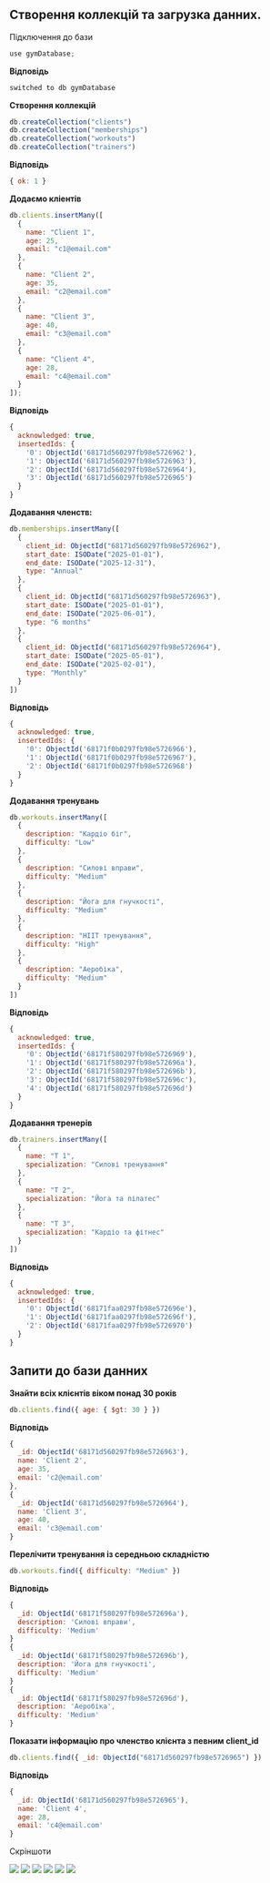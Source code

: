 ## Створення коллекцій та загрузка данних.

Підключення до бази
```javascript
use gymDatabase;
```

**Відповідь**
```javascript
switched to db gymDatabase
```

**Створення коллекцій**
```javascript
db.createCollection("clients")
db.createCollection("memberships")
db.createCollection("workouts")
db.createCollection("trainers")
```

**Відповідь**
```javascript
{ ok: 1 }
```

**Додаємо кліентів**
```javascript
db.clients.insertMany([
  {
    name: "Client 1",
    age: 25,
    email: "c1@email.com"
  },
  {
    name: "Client 2",
    age: 35,
    email: "c2@email.com"
  },
  {
    name: "Client 3",
    age: 40,
    email: "c3@email.com"
  },
  {
    name: "Client 4",
    age: 28,
    email: "c4@email.com"
  }
]);
```
**Відповідь**
```javascript
{
  acknowledged: true,
  insertedIds: {
    '0': ObjectId('68171d560297fb98e5726962'),
    '1': ObjectId('68171d560297fb98e5726963'),
    '2': ObjectId('68171d560297fb98e5726964'),
    '3': ObjectId('68171d560297fb98e5726965')
  }
}
```

**Додавання членств:**

```javascript
db.memberships.insertMany([
  {
    client_id: ObjectId("68171d560297fb98e5726962"),
    start_date: ISODate("2025-01-01"),
    end_date: ISODate("2025-12-31"),
    type: "Annual"
  },
  {
    client_id: ObjectId("68171d560297fb98e5726963"),
    start_date: ISODate("2025-01-01"),
    end_date: ISODate("2025-06-01"),
    type: "6 months"
  },
  {
    client_id: ObjectId("68171d560297fb98e5726964"),
    start_date: ISODate("2025-05-01"),
    end_date: ISODate("2025-02-01"),
    type: "Monthly"
  }
])
```

**Відповідь**
```javascript
{
  acknowledged: true,
  insertedIds: {
    '0': ObjectId('68171f0b0297fb98e5726966'),
    '1': ObjectId('68171f0b0297fb98e5726967'),
    '2': ObjectId('68171f0b0297fb98e5726968')
  }
}
```

**Додавання тренувань**
```javascript
db.workouts.insertMany([
  {
    description: "Кардіо біг",
    difficulty: "Low"
  },
  {
    description: "Силові вправи",
    difficulty: "Medium"
  },
  {
    description: "Йога для гнучкості",
    difficulty: "Medium"
  },
  {
    description: "HIIT тренування",
    difficulty: "High"
  },
  {
    description: "Аеробіка",
    difficulty: "Medium"
  }
])
```

**Відповідь**
```javascript
{
  acknowledged: true,
  insertedIds: {
    '0': ObjectId('68171f580297fb98e5726969'),
    '1': ObjectId('68171f580297fb98e572696a'),
    '2': ObjectId('68171f580297fb98e572696b'),
    '3': ObjectId('68171f580297fb98e572696c'),
    '4': ObjectId('68171f580297fb98e572696d')
  }
}
```

**Додавання тренерів**
```javascript
db.trainers.insertMany([
  {
    name: "T 1",
    specialization: "Силові тренування"
  },
  {
    name: "T 2",
    specialization: "Йога та пілатес"
  },
  {
    name: "T 3",
    specialization: "Кардіо та фітнес"
  }
])
```

**Відповідь**
```javascript
{
  acknowledged: true,
  insertedIds: {
    '0': ObjectId('68171faa0297fb98e572696e'),
    '1': ObjectId('68171faa0297fb98e572696f'),
    '2': ObjectId('68171faa0297fb98e5726970')
  }
}
```

## Запити до бази данних

**Знайти всіх клієнтів віком понад 30 років**

```javascript
db.clients.find({ age: { $gt: 30 } })
```

**Відповідь**

```javascript
{
  _id: ObjectId('68171d560297fb98e5726963'),
  name: 'Client 2',
  age: 35,
  email: 'c2@email.com'
},
{
  _id: ObjectId('68171d560297fb98e5726964'),
  name: 'Client 3',
  age: 40,
  email: 'c3@email.com'
}
```

**Перелічити тренування із середньою складністю**
```javascript
db.workouts.find({ difficulty: "Medium" })
```

**Відповідь**
```javascript
{
  _id: ObjectId('68171f580297fb98e572696a'),
  description: 'Силові вправи',
  difficulty: 'Medium'
}
{
  _id: ObjectId('68171f580297fb98e572696b'),
  description: 'Йога для гнучкості',
  difficulty: 'Medium'
}
{
  _id: ObjectId('68171f580297fb98e572696d'),
  description: 'Аеробіка',
  difficulty: 'Medium'
}
```

**Показати інформацію про членство клієнта з певним client_id**
```javascript
db.clients.find({ _id: ObjectId("68171d560297fb98e5726965") })
```

**Відповідь**

```javascript
{
  _id: ObjectId('68171d560297fb98e5726965'),
  name: 'Client 4',
  age: 28,
  email: 'c4@email.com'
}
```

Скріншоти

<img src="./static/1.png"/>
<img src="./static/2.png"/>
<img src="./static/3.png"/>
<img src="./static/4.png"/>
<img src="./static/5.png"/>
<img src="./static/6.png"/>